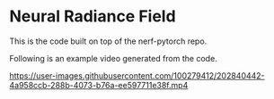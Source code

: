 # Neural Radiance Field

This is the code built on top of the nerf-pytorch repo.


Following is an example video generated from the code.

https://user-images.githubusercontent.com/100279412/202840442-4a958ccb-288b-4073-b76a-ee597711e38f.mp4

